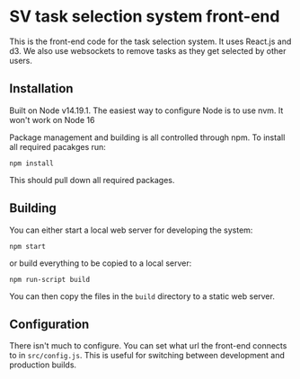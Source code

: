 # SV task selection system front-end

This is the front-end code for the task selection system. It uses React.js
and d3. We also use websockets to remove tasks as they get selected by other
users.

## Installation

Built on Node v14.19.1. The easiest way to configure Node is to use nvm. It won't work on Node 16

Package management and building is all controlled through npm. To install all
required pacakges run:

```
npm install
```

This should pull down all required packages.

## Building

You can either start a local web server for developing the system:

```
npm start
```

or build everything to be copied to a local server:

```
npm run-script build
```

You can then copy the files in the `build` directory to a static web server.

## Configuration

There isn't much to configure. You can set what url the front-end connects
to in `src/config.js`. This is useful for switching between development and
production builds.
